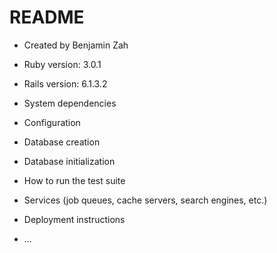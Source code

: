 # README

* Created by Benjamin Zah

* Ruby version: 3.0.1

* Rails version: 6.1.3.2

* System dependencies

* Configuration

* Database creation

* Database initialization

* How to run the test suite

* Services (job queues, cache servers, search engines, etc.)

* Deployment instructions

* ...
